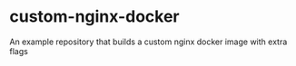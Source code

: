 # custom-nginx-docker
An example repository that builds a custom nginx docker image with extra flags
